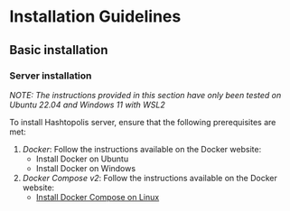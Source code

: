 # Installation Guidelines
## Basic installation
### Server installation

_NOTE: The instructions provided in this section have only been tested on Ubuntu 22.04 and Windows 11 with WSL2_

To install Hashtopolis server, ensure that the following prerequisites are met:

1. *Docker*: Follow the instructions available on the Docker website:
   - Install Docker on Ubuntu
   - Install Docker on Windows
2. *Docker Compose v2*: Follow the instructions available on the Docker website:
   - [Install Docker Compose on Linux](https://docs.docker.com/compose/install/linux/#install-using-the-repository)



